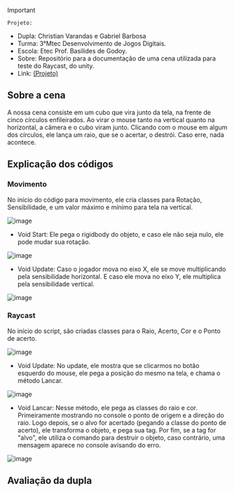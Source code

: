 
>[!Important]
 > `Projeto:`
>- Dupla: Christian Varandas e Gabriel Barbosa
>- Turma: 3°Mtec Desenvolvimento de Jogos Digitais.
>- Escola: Etec Prof. Basilides de Godoy.
>- Sobre: Repositório para a documentação de uma cena utilizada para teste do Raycast, do unity.
>- Link: [(Projeto)](https://drive.google.com/drive/folders/1EityF9Wh-_7QN-PcnipeE2_DY5GMhS5X?usp=drive_link)

## Sobre a cena

A nossa cena consiste em um cubo que vira junto da tela, na frente de cinco círculos enfileirados. Ao virar o mouse tanto na vertical quanto na horizontal, a câmera e o cubo viram junto. Clicando com o mouse em algum dos círculos, ele lança um raio, que se o acertar, o destrói. Caso erre, nada acontece.

## Explicação dos códigos

### Movimento

No início do código para movimento, ele cria classes para Rotação, Sensibilidade, e um valor máximo e mínimo para tela na vertical.

![image](https://github.com/user-attachments/assets/1e196407-0398-484b-8b6e-665a0a69881a)

- Void Start: Ele pega o rigidbody do objeto, e caso ele não seja nulo, ele pode mudar sua rotação.

![image](https://github.com/user-attachments/assets/05337117-2c98-4b00-8083-812219bcea78)

- Void Update: Caso o jogador mova no eixo X, ele se move multiplicando pela sensibilidade horizontal. E caso ele mova no eixo Y, ele multiplica pela sensibilidade vertical.

![image](https://github.com/user-attachments/assets/7681949b-fc3e-4c86-b9d7-26156f7c62dc)

### Raycast

No início do script, são criadas classes para o Raio, Acerto, Cor e o Ponto de acerto.

![image](https://github.com/user-attachments/assets/936859bf-44d1-4d72-bfe1-e2788c5df16e)

- Void Update: No update, ele mostra que se clicarmos no botão esquerdo do mouse, ele pega a posição do mesmo na tela, e chama o método Lancar.

![image](https://github.com/user-attachments/assets/57755112-12b7-4137-861e-32d4d74ac89d)

- Void Lancar: Nesse método, ele pega as classes do raio e cor. Primeiramente mostrando no console o ponto de origem e a direção do raio. Logo depois, se o alvo for acertado (pegando a classe do ponto de acerto), ele transforma o objeto, e pega sua tag. Por fim, se a tag for "alvo", ele utiliza o comando para destruir o objeto, caso contrário, uma mensagem aparece no console avisando do erro.

![image](https://github.com/user-attachments/assets/f63a8d74-a7c9-4b3b-854c-5fe178e3909d)

## Avaliação da dupla
